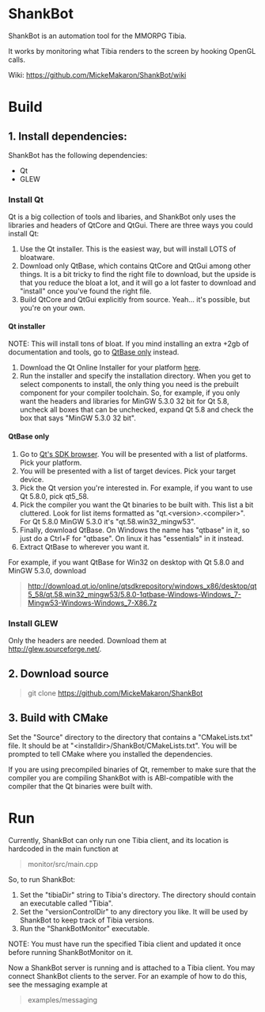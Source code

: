# ShankBot
ShankBot is an automation tool for the MMORPG Tibia. 

It works by monitoring what Tibia renders to the screen by hooking OpenGL calls. 

Wiki: https://github.com/MickeMakaron/ShankBot/wiki

# Build
## 1. Install dependencies:
ShankBot has the following dependencies:
* Qt
* GLEW

### Install Qt
Qt is a big collection of tools and libaries, and ShankBot only uses the libraries and headers of QtCore and QtGui. There are three ways you could install Qt:
1. Use the Qt installer. This is the easiest way, but will install LOTS of bloatware.
2. Download only QtBase, which contains QtCore and QtGui among other things. It is a bit tricky to find the right file to download, but the upside is that you reduce the bloat a lot, and it will go a lot faster to download and "install" once you've found the right file.
3. Build QtCore and QtGui explicitly from source. Yeah... it's possible, but you're on your own.

#### Qt installer
NOTE: This will install tons of bloat. If you mind installing an extra +2gb of documentation and tools, go to [QtBase only](https://github.com/MickeMakaron/ShankBot#qtbase-only) instead.
1. Download the Qt Online Installer for your platform [here](https://www.qt.io/download-open-source/#section-2).
2. Run the installer and specify the installation directory. When you get to select components to install, the only thing you need is the prebuilt component for your compiler toolchain. So, for example, if you only want the headers and libraries for MinGW 5.3.0 32 bit for Qt 5.8, uncheck all boxes that can be unchecked, expand Qt 5.8 and check the box that says "MinGW 5.3.0 32 bit".

#### QtBase only
1. Go to [Qt's SDK browser](http://download.qt.io/online/qtsdkrepository/). You will be presented with a list of platforms. Pick your platform.
2. You will be presented with a list of target devices. Pick your target device.
3. Pick the Qt version you're interested in. For example, if you want to use Qt 5.8.0, pick qt5_58.
4. Pick the compiler you want the Qt binaries to be built with. This list a bit cluttered. Look for list items formatted as "qt.\<version\>.\<compiler\>". For Qt 5.8.0 MinGW 5.3.0 it's "qt.58.win32_mingw53".
5. Finally, download QtBase. On Windows the name has "qtbase" in it, so just do a Ctrl+F for "qtbase". On linux it has "essentials" in it instead.
6. Extract QtBase to wherever you want it.

For example, if you want QtBase for Win32 on desktop with Qt 5.8.0 and MinGW 5.3.0, download
> http://download.qt.io/online/qtsdkrepository/windows_x86/desktop/qt5_58/qt.58.win32_mingw53/5.8.0-1qtbase-Windows-Windows_7-Mingw53-Windows-Windows_7-X86.7z

### Install GLEW
Only the headers are needed. Download them at http://glew.sourceforge.net/.

## 2. Download source
> git clone https://github.com/MickeMakaron/ShankBot

## 3. Build with CMake 
Set the "Source" directory to the directory that contains a "CMakeLists.txt" file. It should be at "\<installdir\>/ShankBot/CMakeLists.txt". You will be prompted to tell CMake where you installed the dependencies. 

If you are using precompiled binaries of Qt, remember to make sure that the compiler you are compiling ShankBot with is ABI-compatible with the compiler that the Qt binaries were built with.


# Run
Currently, ShankBot can only run one Tibia client, and its location is hardcoded in the main function at
> monitor/src/main.cpp

So, to run ShankBot:
1. Set the "tibiaDir" string to Tibia's directory. The directory should contain an executable called "Tibia". 
2. Set the "versionControlDir" to any directory you like. It will be used by ShankBot to keep track of Tibia versions. 
3. Run the "ShankBotMonitor" executable.

NOTE: You must have run the specified Tibia client and updated it once before running ShankBotMonitor on it.

Now a ShankBot server is running and is attached to a Tibia client. You may connect ShankBot clients to the server. For an example of how to do this, see the messaging example at
> examples/messaging
